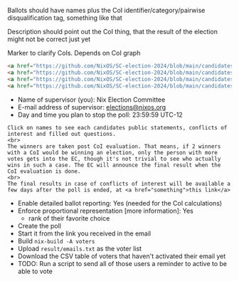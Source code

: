 Ballots should have names plus the CoI identifier/category/pairwise disqualification tag, something like that

Description should point out the CoI thing, that the result of the election might not be correct just yet

Marker to clarify CoIs. Depends on CoI graph

```html
<a href="https://github.com/NixOS/SC-election-2024/blob/main/candidates/aleksanaa.md">@aleksanaa</a>
<a href="https://github.com/NixOS/SC-election-2024/blob/main/candidates/hsjobeki.md">@hsjobeki</a> (conflicts with @asymmetric)
<a href="https://github.com/NixOS/SC-election-2024/blob/main/candidates/asymmetric.md">@asymmetric</a> (conflicts with @hsjobeki)
<a href="https://github.com/NixOS/SC-election-2024/blob/main/candidates/SigmaSquadron.md">@SigmaSquadron</a>
```

- Name of supervisor (you): Nix Election Committee
- E-mail address of supervisor: elections@nixos.org
- Day and time you plan to stop the poll: <FILLME> 23:59:59 UTC-12

```
Click on names to see each candidates public statements, conflicts of interest and filled out questions.
<br>
The winners are taken post CoI evaluation. That means, if 2 winners with a CoI would be winning an election, only the person with more votes gets into the EC, though it's not trivial to see who actually wins in such a case. The EC will announce the final result when the CoI evaluation is done.
<br>
The final results in case of conflicts of interest will be available a few days after the poll is ended, at <a href="something">this link</a>
```

- Enable detailed ballot reporting: Yes (needed for the CoI calculations)
- Enforce proportional representation [more information]: Yes
  - rank of their favorite choice
- Create the poll
- Start it from the link you received in the email
- Build `nix-build -A voters`
- Upload `result/emails.txt` as the voter list
- Download the CSV table of voters that haven't activated their email yet
- TODO: Run a script to send all of those users a reminder to active to be able to vote
